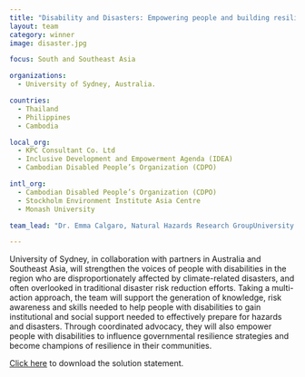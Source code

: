 ```yaml
---
title: "Disability and Disasters: Empowering people and building resilience to risk"
layout: team
category: winner
image: disaster.jpg

focus: South and Southeast Asia

organizations:
  - University of Sydney, Australia.

countries: 
  - Thailand
  - Philippines
  - Cambodia

local_org: 
  - KPC Consultant Co. Ltd
  - Inclusive Development and Empowerment Agenda (IDEA)
  - Cambodian Disabled People’s Organization (CDPO)

intl_org:
  - Cambodian Disabled People’s Organization (CDPO)
  - Stockholm Environment Institute Asia Centre
  - Monash University

team_lead: "Dr. Emma Calgaro, Natural Hazards Research GroupUniversity of Sydney, Australia"

---
```


University of Sydney, in collaboration with partners in Australia and Southeast Asia, will strengthen the voices of people with disabilities in the region who are disproportionately affected by climate-related disasters, and often overlooked in traditional disaster risk reduction efforts. Taking a multi-action approach, the team will support the generation of knowledge, risk awareness and skills needed to help people with disabilities to gain institutional and social support needed to effectively prepare for hazards and disasters. Through coordinated advocacy, they will also empower people with disabilities to influence governmental resilience strategies and become champions of resilience in their communities.

[Click here](../../assets/downloads/solution-statements/UniversityofSydney-Solution-Statement.pdf) to download the solution statement.